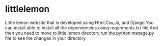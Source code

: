 # littlelemon
Little lemon website that is developed using Html,Css,Js, and Django
You can install able to install all the dependencies using requriments.txt file
And then you need to move to little lemon directory run the python manage.py file to see the changes in your directory
